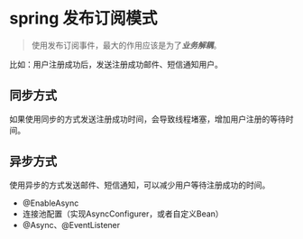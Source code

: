 # spring 发布订阅模式
> 使用发布订阅事件，最大的作用应该是为了***业务解耦***。

比如：用户注册成功后，发送注册成功邮件、短信通知用户。

## 同步方式
如果使用同步的方式发送注册成功时间，会导致线程堵塞，增加用户注册的等待时间。

## 异步方式
使用异步的方式发送邮件、短信通知，可以减少用户等待注册成功的时间。

- @EnableAsync
- 连接池配置（实现AsyncConfigurer，或者自定义Bean）
- @Async、@EventListener
